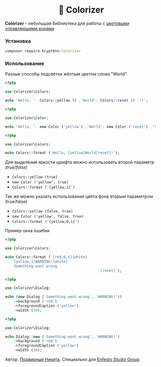 <h1 align="center">🚀 Colorizer</h1>

**Colorizer** - небольшая библиотека для работы с [цветовыми управляющими кодами](https://en.wikipedia.org/wiki/ANSI_escape_code#Colors)

### Установка

```cmd
composer require krypt0nn/colorizer
```

### Использование

Разные способы подсветки жёлтым цветом слова "World"

```php
<?php

use Colorizer\Colors;

echo 'Hello, '. Colors::yellow () .'World'. Colors::reset () .'!';
```

```php
<?php

use Colorizer\Color;

echo 'Hello, '. new Color ('yellow') .'World'. new Color ('reset') .'!';
```

```php
<?php

use Colorizer\Colors;

echo Colors::format ('Hello, [yellow]World[reset]!');
```

Для выделения яркости шрифта можно использовать второй параметр *(true/false)*

* `Colors::yellow (true)`
* `new Color ('yellow', true)`
* `Colors::format ('[yellow,1]')`

Так же можно указать использование цвета фона вторым параметром (true/false)

* `Colors::yellow (false, true)`
* `new Color ('yellow', false, true)`
* `Colors::format ('[yellow,0,1]')`

Пример окна ошибки

```php
<?php

use Colorizer\Colors;

echo Colors::format ('[red,0,1][white]                                            
    [yellow,1]WARNING![white]                                
    Something went wrong                    
                                            [reset]');
```

```php
<?php

use Colorizer\Dialog;

echo (new Dialog ('Something went wrong', 'WARNING!'))
    ->background ('red')
    ->foregroundCaption ('yellow')
    ->width (30);
```

```php
<?php

use Colorizer\Dialog;

echo Dialog::new ('Something went wrong', 'WARNING!')
    ->background ('red')
    ->foregroundCaption ('yellow')
    ->width (30);
```

Автор: [Подвирный Никита](https://vk.com/technomindlp). Специально для [Enfesto Studio Group](https://vk.com/hphp_convertation)